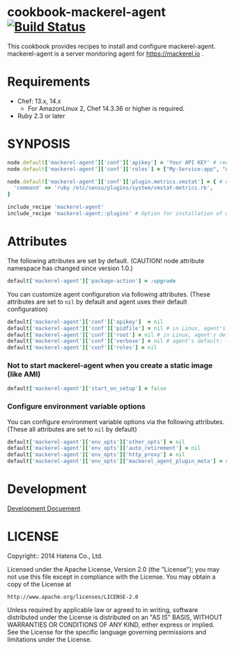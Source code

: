 cookbook-mackerel-agent [![Build Status](https://travis-ci.org/mackerelio/cookbook-mackerel-agent.svg?branch=master)](https://travis-ci.org/mackerelio/cookbook-mackerel-agent)
=======================

This cookbook provides recipes to install and configure mackerel-agent.
mackerel-agent is a server monitoring agent for https://mackerel.io .

Requirements
============

- Chef: 13.x, 14.x
    - For AmazonLinux 2, Chef 14.3.36 or higher is required.
- Ruby 2.3 or later

SYNPOSIS
========

```ruby
node.default['mackerel-agent']['conf']['apikey'] = 'Your API KEY' # required
node.default['mackerel-agent']['conf']['roles'] = ["My-Service:app", "Another-Service:db"] # optional

node.default['mackerel-agent']['conf']['plugin.metrics.vmstat'] = { # optional
  'command' => 'ruby /etc/sensu/plugins/system/vmstat-metrics.rb',
}

include_recipe 'mackerel-agent'
include_recipe 'mackerel-agent::plugins' # Option for installation of mackerel-agent-plugins package
```

Attributes
==========

The following attributes are set by default.
(CAUTION! node attribute namespace has changed since version 1.0.)

```ruby
default['mackerel-agent']['package-action'] = :upgrade
```

You can customize agent configuration via following attributes.
(These attributes are set to `nil` by default and agent uses their default configuration)

```ruby
default['mackerel-agent']['conf']['apikey']  = nil
default['mackerel-agent']['conf']['pidfile'] = nil # in Linux, agent's default: "/var/run/mackerel-agent.pid"
default['mackerel-agent']['conf']['root'] = nil # in Linux, agent's default: "/var/lib/mackerel-agent"
default['mackerel-agent']['conf']['verbose'] = nil # agent's default: false
default['mackerel-agent']['conf']['roles'] = nil
```

### Not to start mackerel-agent when you create a static image (like AMI)

```ruby
default['mackerel-agent']['start_on_setup'] = false
```

### Configure environment variable options
You can configure environment variable options via the following attributes.
(These all attributes are set to `nil` by default)

```ruby
default['mackerel-agent']['env_opts']['other_opts'] = nil
default['mackerel-agent']['env_opts']['auto_retirement'] = nil
default['mackerel-agent']['env_opts']['http_proxy'] = nil
default['mackerel-agent']['env_opts']['mackerel_agent_plugin_meta'] = nil
```

Development
===========

[Development Docuement](DEVELOPMENT.md)

LICENSE
=======

Copyright:: 2014 Hatena Co., Ltd.

Licensed under the Apache License, Version 2.0 (the "License");
you may not use this file except in compliance with the License.
You may obtain a copy of the License at

    http://www.apache.org/licenses/LICENSE-2.0

Unless required by applicable law or agreed to in writing, software
distributed under the License is distributed on an "AS IS" BASIS,
WITHOUT WARRANTIES OR CONDITIONS OF ANY KIND, either express or implied.
See the License for the specific language governing permissions and
limitations under the License.
